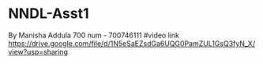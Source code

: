 # NNDL-Asst1
By Manisha Addula
700 num - 700746111
#video link
https://drive.google.com/file/d/1N5eSaEZsdGa6UQG0PamZUL1GsQ3fyN_X/view?usp=sharing
